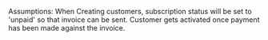 Assumptions:
When Creating customers, subscription status will be set to 'unpaid' so that invoice can be sent.
Customer gets activated once payment has been made against the invoice.

